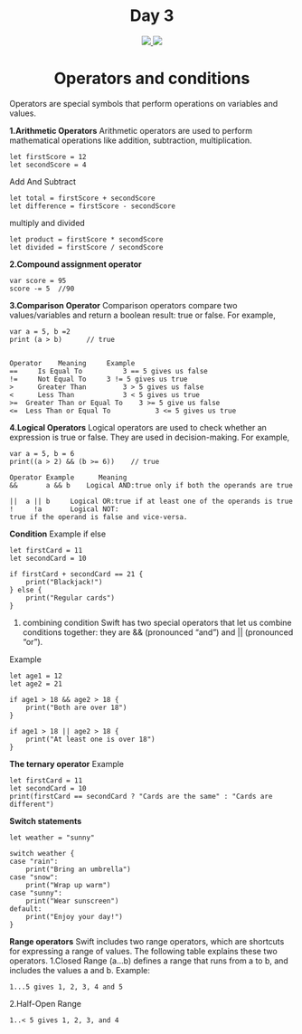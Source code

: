 <div align='center'>
    <h1>Day 3</h1> 
    <a class="header-badge" target="_blank" href="https://www.linkedin.com/in/saurabhmchavan/">
          <img src="https://img.shields.io/badge/style--5eba00.svg?label=LinkedIn&logo=linkedin&style=social">
    </a>   
    <a class="header-badge" target="_blank" href="https://twitter.com/100rabhcsmc">
          <img src="https://img.shields.io/badge/style--5eba00.svg?label=twitter&logo=twitter&style=social">
    </a>
 </div>

<div align='center'>
    <h1>Operators and conditions</h1> 
</div>

Operators are special symbols that perform operations on variables and values.

**1.Arithmetic Operators**
Arithmetic operators are used to perform mathematical operations like addition, subtraction, multiplication.

```
let firstScore = 12
let secondScore = 4
```

Add And Subtract

```
let total = firstScore + secondScore
let difference = firstScore - secondScore
```

multiply and divided

```
let product = firstScore * secondScore
let divided = firstScore / secondScore
```

**2.Compound assignment operator**

```
var score = 95
score -= 5  //90
```

**3.Comparison Operator**
Comparison operators compare two values/variables and return a boolean result: true or false. For example,

```
var a = 5, b =2
print (a > b)      // true
```

```

Operator	Meaning 	Example
==	   Is Equal To 	        3 == 5 gives us false
!=	   Not Equal To 	3 != 5 gives us true
>	   Greater Than	        3 > 5 gives us false
<	   Less Than	        3 < 5 gives us true
>=	Greater Than or Equal To	3 >= 5 give us false
<=	Less Than or Equal To	        3 <= 5 gives us true
```

**4.Logical Operators**
Logical operators are used to check whether an expression is true or false. They are used in decision-making. For example,

```
var a = 5, b = 6
print((a > 2) && (b >= 6))    // true
```

```
Operator Example	  Meaning
&&       a && b	   Logical AND:true only if both the operands are true

||	a || b	   Logical OR:true if at least one of the operands is true
!	  !a	   Logical NOT:
true if the operand is false and vice-versa.

```

**Condition**
Example if else

```
let firstCard = 11
let secondCard = 10

if firstCard + secondCard == 21 {
    print("Blackjack!")
} else {
    print("Regular cards")
}

```

1. combining condition
   Swift has two special operators that let us combine conditions together: they are && (pronounced “and”) and || (pronounced “or”).

Example

```
let age1 = 12
let age2 = 21

if age1 > 18 && age2 > 18 {
    print("Both are over 18")
}

if age1 > 18 || age2 > 18 {
    print("At least one is over 18")
}
```

**The ternary operator**
Example

```
let firstCard = 11
let secondCard = 10
print(firstCard == secondCard ? "Cards are the same" : "Cards are different")
```

**Switch statements**

```
let weather = "sunny"

switch weather {
case "rain":
    print("Bring an umbrella")
case "snow":
    print("Wrap up warm")
case "sunny":
    print("Wear sunscreen")
default:
    print("Enjoy your day!")
}
```

**Range operators**
Swift includes two range operators, which are shortcuts for expressing a range of values. The following table explains these two operators.
1.Closed Range
(a...b) defines a range that runs from a to b, and includes the values a and b.
Example:

```
1...5 gives 1, 2, 3, 4 and 5
```

2.Half-Open Range

```
1..< 5 gives 1, 2, 3, and 4
```
